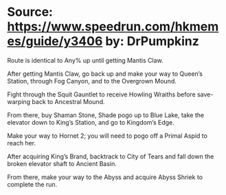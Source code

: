 Source: https://www.speedrun.com/hkmemes/guide/y3406
by: DrPumpkinz
===

Route is identical to Any% up until getting Mantis Claw.

After getting Mantis Claw, go back up and make your way to Queen’s Station, through Fog Canyon, and to the Overgrown Mound.

Fight through the Squit Gauntlet to receive Howling Wraiths before save-warping back to Ancestral Mound.

From there, buy Shaman Stone, Shade pogo up to Blue Lake, take the elevator down to King’s Station, and go to Kingdom’s Edge.

Make your way to Hornet 2; you will need to pogo off a Primal Aspid to reach her.

After acquiring King’s Brand, backtrack to City of Tears and fall down the broken elevator shaft to Ancient Basin.

From there, make your way to the Abyss and acquire Abyss Shriek to complete the run.